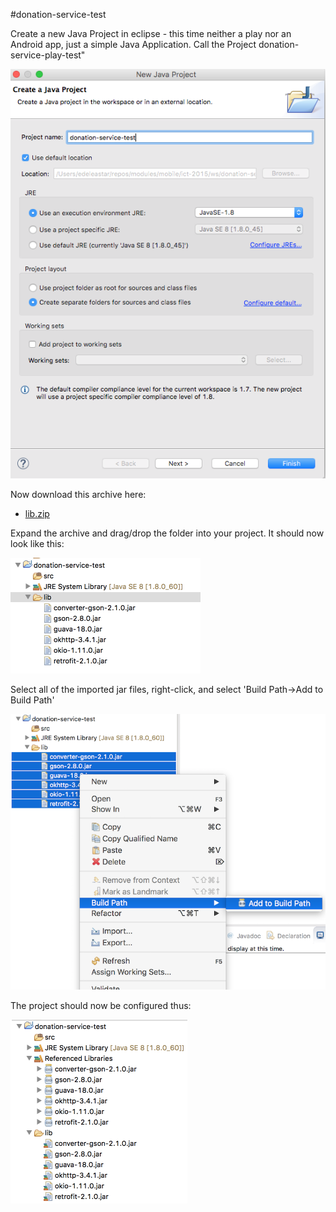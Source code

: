 #donation-service-test

Create a new Java Project in eclipse - this time neither a play nor an Android app, just a simple Java Application. Call the Project donation-service-play-test"

![](./img/01.png)

Now download this archive here:

- [lib.zip](archives/lib.zip)

Expand the archive and drag/drop the folder into your project. It should now look like this:

![](./img/04.png)

Select all of the imported jar files, right-click, and select 'Build Path->Add to Build Path'

![](./img/05.png)

The project should now be configured thus:

![](./img/06.png)



